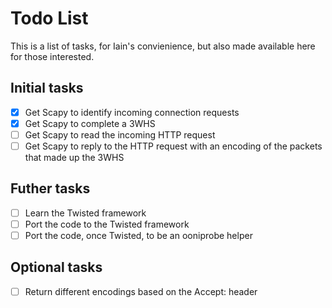 
Todo List
=========

This is a list of tasks, for Iain's convienience, but also made available here
for those interested.

Initial tasks
-------------

 *  [x] Get Scapy to identify incoming connection requests
 *  [x] Get Scapy to complete a 3WHS
 *  [ ] Get Scapy to read the incoming HTTP request
 *  [ ] Get Scapy to reply to the HTTP request with an encoding of the packets
        that made up the 3WHS

Futher tasks
------------

 *  [ ] Learn the Twisted framework
 *  [ ] Port the code to the Twisted framework
 *  [ ] Port the code, once Twisted, to be an ooniprobe helper

Optional tasks
--------------

 *  [ ] Return different encodings based on the Accept: header

